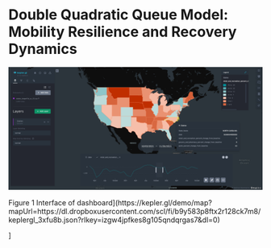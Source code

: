 # Double Quadratic Queue Model: Mobility Resilience and Recovery Dynamics


[![image](https://github.com/itsfangtang/Double-Quadratic-Queue/blob/main/image/dashboard.jpg)](https://kepler.gl/demo/map?mapUrl=https://dl.dropboxusercontent.com/scl/fi/b9y583p8ftx2r128ck7m8/keplergl_3xfu8b.json?rlkey=izgw4jpfkes8g105qndqrgas7&dl=0)
<p [align="center"> Figure 1 Interface of dashboard](https://kepler.gl/demo/map?mapUrl=https://dl.dropboxusercontent.com/scl/fi/b9y583p8ftx2r128ck7m8/keplergl_3xfu8b.json?rlkey=izgw4jpfkes8g105qndqrgas7&dl=0) </p>]
